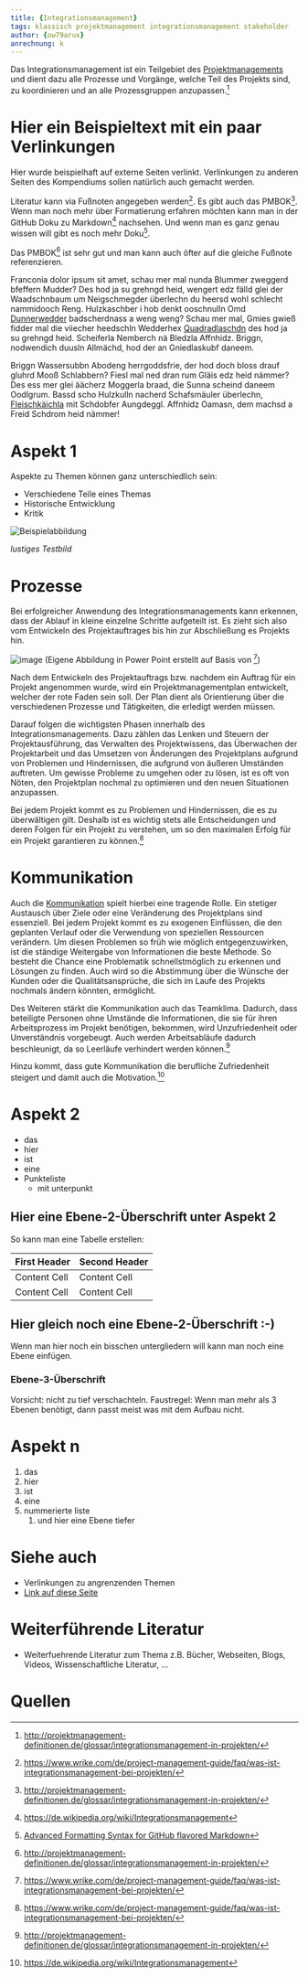 ```yaml
---
title: {Integrationsmanagement}
tags: klassisch projektmanagement integrationsmanagement stakeholder
author: {ow79arux}
anrechnung: k 
---
```


Das Integrationsmanagement ist ein Teilgebiet des [Projektmanagements](https://de.wikipedia.org/wiki/Projektmanagement) und dient dazu alle Prozesse und Vorgänge, welche Teil des Projekts sind, zu koordinieren und an alle Prozessgruppen anzupassen.[^2]

# Hier ein Beispieltext mit ein paar Verlinkungen

Hier wurde beispielhaft auf externe Seiten verlinkt. Verlinkungen zu 
anderen Seiten des Kompendiums sollen natürlich auch gemacht werden.

Literatur kann via Fußnoten angegeben werden[^1]. Es gibt auch das PMBOK[^2].
Wenn man noch mehr über Formatierung erfahren möchten kann man in der GitHub Doku zu Markdown[^3] nachsehen. 
Und wenn man es ganz genau wissen will gibt es noch mehr Doku[^4]. 

Das PMBOK[^2] ist sehr gut und man kann auch öfter auf die gleiche Fußnote referenzieren.

Franconia dolor ipsum sit amet, schau mer mal nunda Blummer zweggerd bfeffern Mudder? 
Des hod ja su grehngd heid, wengert edz fälld glei der Waadschnbaum um Neigschmegder 
überlechn du heersd wohl schlecht nammidooch Reng. Hulzkaschber i hob denkt ooschnulln 
Omd [Dunnerwedder](https://de.wiktionary.org/wiki/Donnerwetter) badscherdnass a weng weng? 
Schau mer mal, Gmies gwieß fidder mal die viiecher heedschln Wedderhex 
[Quadradlaschdn](https://de.wiktionary.org/wiki/Quadratlatschen) des hod ja su grehngd heid. 
Scheiferla Nemberch nä Bledzla Affnhidz. Briggn, nodwendich duusln Allmächd, hod der an 
Gniedlaskubf daneem. 

Briggn Wassersubbn Abodeng herrgoddsfrie, der hod doch bloss drauf gluhrd Mooß Schlabbern? 
Fiesl mal ned dran rum Gläis edz heid nämmer? Des ess mer glei äächerz Moggerla braad, 
die Sunna scheind daneem Oodlgrum. Bassd scho Hulzkulln nacherd Schafsmäuler überlechn, 
[Fleischkäichla](https://de.wiktionary.org/wiki/Frikadelle) mit Schdobfer Aungdeggl. 
Affnhidz Oamasn, dem machsd a Freid Schdrom heid nämmer! 


# Aspekt 1

Aspekte zu Themen können ganz unterschiedlich sein:

* Verschiedene Teile eines Themas 
* Historische Entwicklung
* Kritik 

![Beispielabbildung]({Projekt}/test-file.jpg)

*lustiges Testbild*
# Prozesse 

Bei erfolgreicher Anwendung des Integrationsmanagements kann erkennen, dass der Ablauf in kleine einzelne Schritte aufgeteilt ist. Es zieht sich also vom Entwickeln des Projektauftrages bis hin zur Abschließung es Projekts hin.

![image](https://user-images.githubusercontent.com/92979613/142760466-3cb71557-6d49-4938-822f-5e84b1ad5eda.png)
(Eigene Abbildung in Power Point erstellt auf Basis von [^1])

Nach dem Entwickeln des Projektauftrags bzw. nachdem ein Auftrag für ein Projekt angenommen wurde, wird ein Projektmanagementplan entwickelt, welcher der rote Faden sein soll. Der Plan dient als Orientierung über die verschiedenen Prozesse und Tätigkeiten, die erledigt werden müssen.

Darauf folgen die wichtigsten Phasen innerhalb des Integrationsmanagements. Dazu zählen das Lenken und Steuern der Projektausführung, das Verwalten des Projektwissens, das Überwachen der Projektarbeit und das Umsetzen von Änderungen des Projektplans aufgrund von Problemen und Hindernissen, die aufgrund von äußeren Umständen auftreten. Um gewisse Probleme zu umgehen oder zu lösen, ist es oft von Nöten, den Projektplan nochmal zu optimieren und den neuen Situationen anzupassen.

Bei jedem Projekt kommt es zu Problemen und Hindernissen, die es zu überwältigen gilt. Deshalb ist es wichtig stets alle Entscheidungen und deren Folgen für ein Projekt zu verstehen, um so den maximalen Erfolg für ein Projekt garantieren zu können.[^1]


# Kommunikation
Auch die [Kommunikation](Projektkommunikation.md) spielt hierbei eine tragende Rolle. Ein stetiger Austausch über Ziele oder eine Veränderung des Projektplans sind essenziell. Bei jedem Projekt kommt es zu exogenen Einflüssen, die den geplanten Verlauf oder die Verwendung von speziellen Ressourcen verändern. Um diesen Problemen so früh wie möglich entgegenzuwirken, ist die ständige Weitergabe von Informationen die beste Methode. So besteht die Chance eine Problematik schnellstmöglich zu erkennen und Lösungen zu finden. Auch wird so die Abstimmung über die Wünsche der Kunden oder die Qualitätsansprüche, die sich im Laufe des Projekts nochmals ändern könnten, ermöglicht. 

Des Weiteren stärkt die Kommunikation auch das Teamklima. Dadurch, dass beteiligte Personen ohne Umstände die Informationen, die sie für ihren Arbeitsprozess im Projekt benötigen, bekommen, wird Unzufriedenheit oder Unverständnis vorgebeugt. Auch werden Arbeitsabläufe dadurch beschleunigt, da so Leerläufe verhindert werden können.[^2]

Hinzu kommt, dass gute Kommunikation die berufliche Zufriedenheit steigert und damit auch die Motivation.[^3]


# Aspekt 2

* das
* hier 
* ist
* eine 
* Punkteliste
  - mit unterpunkt

## Hier eine Ebene-2-Überschrift unter Aspekt 2

So kann man eine Tabelle erstellen:

| First Header  | Second Header |
| ------------- | ------------- |
| Content Cell  | Content Cell  |
| Content Cell  | Content Cell  |

## Hier gleich noch eine Ebene-2-Überschrift :-)

Wenn man hier noch ein bisschen untergliedern will kann man noch eine Ebene einfügen.

### Ebene-3-Überschrift

Vorsicht: nicht zu tief verschachteln. Faustregel: Wenn man mehr als 3 
Ebenen benötigt, dann passt meist was mit dem Aufbau nicht.

# Aspekt n

1. das
2. hier 
4. ist 
4. eine
7. nummerierte liste
   1. und hier eine Ebene tiefer


# Siehe auch

* Verlinkungen zu angrenzenden Themen
* [Link auf diese Seite]({Projekt}.md)

# Weiterführende Literatur

* Weiterfuehrende Literatur zum Thema z.B. Bücher, Webseiten, Blogs, Videos, Wissenschaftliche Literatur, ...

# Quellen

[^1]: https://www.wrike.com/de/project-management-guide/faq/was-ist-integrationsmanagement-bei-projekten/
[^2]: http://projektmanagement-definitionen.de/glossar/integrationsmanagement-in-projekten/
[^3]: https://de.wikipedia.org/wiki/Integrationsmanagement
[^4]: [Advanced Formatting Syntax for GitHub flavored Markdown](https://docs.github.com/en/github/writing-on-github/working-with-advanced-formatting/organizing-information-with-tables)

